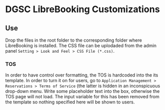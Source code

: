 # DGSC LibreBooking Customizations

## Use
Drop the files in the root folder to the corresponding folder where LibreBooking is installed. The CSS file can be uplodaded from the admin panel `Setting > Look and Feel > CSS File (*.css)`.

### TOS
In order to have control over formatting, the TOS is hardcoded into the its template. In order to turn it on for users, go to `Application Management > Reservations > Terms of Service` (the latter is hidden in an inconspicuous drop-down menu. Write some placeholder text into the box, otherwise the TOS page will not load. The input variable for this has been removed from the template so nothing specified here will be shown to users. 

